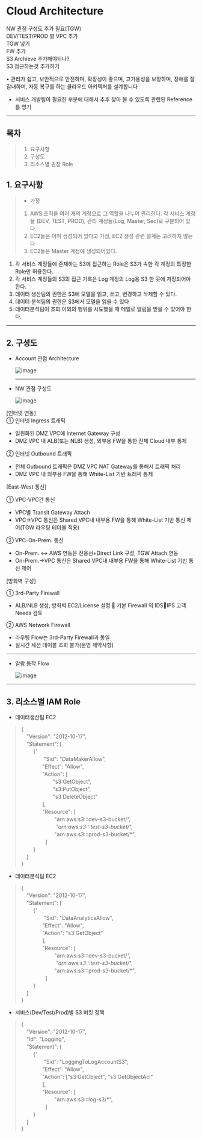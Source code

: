 # Cloud Architecture

NW 관점 구성도 추가 필요(TGW)  
DEV/TEST/PROD 별 VPC 추가  
TGW 넣기  
FW 추가  
S3 Archieve 추가해야되나?  
S3 접근하는것 추가하기
  
  •	관리가 쉽고, 보안적으로 안전하며, 확장성이 좋으며, 고가용성을 보장하며, 장애를 잘 감내하며, 자동 복구를 하는 클라우드 아키텍처를 설계합니다  
  
  * 서비스 개발팀이 필요한 부분에 대해서 추후 찾아 볼 수 있도록 관련된 Reference를 명기
  
----------------------

## 목차

>1. 요구사항
>2. 구성도
>3. 리소스별 권장 Role



## 1. 요구사항

>* 가정
>  1.	AWS 조직을 여러 개의 계정으로 그 역할을 나누어 관리한다. 각 서비스 계정들 (DEV, TEST, PROD), 관리 계정들(Log, Master, Sec)로 구분되어 있다.
>  2.	EC2들은 이미 생성되어 있다고 가정, EC2 생성 관련 설계는 고려하지 않는다
>  3.	EC2들은 Master 계정에 생성되어있다.



1. 각 서비스 계정들에 존재하는 S3에 접근하는 Role은 S3가 속한 각 계정의 특정한 Role만 허용한다.
2. 각 서비스 계정들의 S3의 접근 기록은 Log 계정의 Log용 S3 한 곳에 저장되어야 한다.
3. 데이터 생산팀의 권한은 S3에 모델을 읽고, 쓰고, 변경하고 삭제할 수 있다.
4. 데이터 분석팀의 권한은 S3에서 모델을 읽을 수 있다
5. 데이터분석팀이 조회 이외의 행위를 시도했을 때 메일로 알림을 받을 수 있어야 한다.

----------------------

## 2. 구성도

* Account 관점 Architecture



  ![image](https://user-images.githubusercontent.com/11408378/159255440-b8e81423-4a97-4bba-818c-fb37c0e57c9d.png)
  
  
   ----------------------  
  
  
 * NW 관점 구성도




   ![image](https://user-images.githubusercontent.com/11408378/159658406-a4a470b0-8b06-4094-9eda-8299985c07c7.png)  
   
[인터넷 연동]   
① 인터넷 Ingress 트래픽  
  - 일원화된 DMZ VPC에 Internet Gateway 구성
  - DMZ VPC 내 ALB(또는 NLB) 생성, 외부용 
       FW을 통한 전체 Cloud 내부 통제  
         
② 인터넷 Outbound 트래픽  
  - 전체 Outbound 트래픽은 DMZ VPC NAT Gateway를 통해서 트래픽 처리     
  - DMZ VPC 내 외부용 FW을 통해 White-List 기반 트래픽 통제
       
[East-West 통신]  

① VPC-VPC간 통신    
  - VPC별 Transit Gateway Attach  
  - VPC→VPC 통신은 Shared VPC내 내부용 FW을 통해 White-List 기반 통신 제어(TGW 라우팅 테이블 적용)  


② VPC-On-Prem. 통신  
  - On-Prem. <-> AWS 연동은 전용선+Direct Link 구성, TGW Attach 연동  
  - On-Prem.→VPC 통신은 Shared VPC내 내부용 FW을 통해 White-List 기반 통신 제어


[방화벽 구성]  

① 3rd-Party Firewall  
  - ALB/NLB 생성, 방화벽 EC2/License 설정
      기본 Firewall 외 IDSIPS 고객 Needs 검토  
  
② AWS Network Firewall  
   - 라우팅 Flow는 3rd-Party Firewall과 동일
   - 실시간 세션 테이블 조회 불가(운영 제약사항)  
  
  ----------------------  

* 알람 동작 Flow


  ![image](https://user-images.githubusercontent.com/11408378/159668870-c35c6ac5-0018-49d7-8057-71d52c58bc62.png)  
  
----------------------  

## 3. 리소스별 IAM Role

* 데이터생산팀 EC2
>{  
    　"Version": "2012-10-17",  
    　"Statement": [  
       　　 {'  
           　　　　 "Sid": "DataMakerAllow",  
            　　　　"Effect": "Allow",  
            　　　　"Action": [  
		　　　　　　"s3:GetObject",  
		　　　　　　"s3:PutObject",  
		　　　　　　"s3:DeleteObject"  
	  　　　　],  
    　　　　"Resource": [  
		    　　　　　　    "arn:aws:s3:::dev-s3-bucket/*",  
	       　　 　　	　　"arn:aws:s3:::test-s3-bucket/*",  
	        　　	　　　　"arn:aws:s3:::prod-s3-bucket/*",  
	　　 　　 ]  
       　　 }  
    　]  
}  

* 데이터분석팀 EC2
>{  
    　"Version": "2012-10-17",  
    　"Statement": [  
       　　 {'  
           　　　　 "Sid": "DataAnalyticsAllow",  
            　　　　"Effect": "Allow",  
            　　　　"Action": "s3:GetObject"  
	  　　　　],  
    　　　　"Resource": [  
		    　　　　　　    "arn:aws:s3:::dev-s3-bucket/*",  
	       　　 　　	　　"arn:aws:s3:::test-s3-bucket/*",  
	        　　	　　　　"arn:aws:s3:::prod-s3-bucket/*",  
	　　 　　 ]  
       　　 }  
    　]  
}  

* 서비스(Dev/Test/Prod)별 S3 버킷 정책
>{  
    　"Version": "2012-10-17",  
    　"Id": "Logging",  
    　"Statement": [  
       　　 {'  
           　　　　 "Sid": "LoggingToLogAccountS3",  
            　　　　"Effect": "Allow",  
            　　　　"Action": ["s3:GetObject", "s3:GetObjectAcl"  
	  　　　　],  
    　　　　"Resource": [  
		    　　　　　　    "arn:aws:s3:::log-s3/*",  
	　　 　　 ]  
       　　 }  
    　]  
}  


